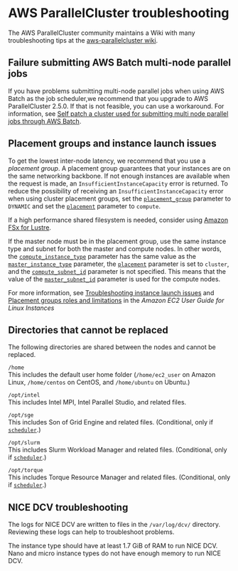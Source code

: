# AWS ParallelCluster troubleshooting<a name="troubleshooting"></a>

The AWS ParallelCluster community maintains a Wiki with many troubleshooting tips at the [aws\-parallelcluster wiki](https://github.com/aws/aws-parallelcluster/wiki/)\.

## Failure submitting AWS Batch multi\-node parallel jobs<a name="troubleshooting-aws-batch-mnp"></a>

If you have problems submitting multi\-node parallel jobs when using AWS Batch as the job scheduler,we recommend that you upgrade to AWS ParallelCluster 2\.5\.0\. If that is not feasible, you can use a workaround\. For information, see [Self patch a cluster used for submitting multi node parallel jobs through AWS Batch](https://github.com/aws/aws-parallelcluster/wiki/Self-patch-a-Cluster-Used-for-Submitting-Multi-node-Parallel-Jobs-through-AWS-Batch)\.

## Placement groups and instance launch issues<a name="placement-groups-and-instance-launch-issues"></a>

To get the lowest inter\-node latency, we recommend that you use a *placement group*\. A placement group guarantees that your instances are on the same networking backbone\. If not enough instances are available when the request is made, an `InsufficientInstanceCapacity` error is returned\. To reduce the possibility of receiving an `InsufficientInstanceCapacity` error when using cluster placement groups, set the [`placement_group`](cluster-definition.md#placement-group) parameter to `DYNAMIC` and set the [`placement`](cluster-definition.md#placement) parameter to `compute`\.

If a high performance shared filesystem is needed, consider using [Amazon FSx for Lustre](http://aws.amazon.com/fsx/lustre/)\.

If the master node must be in the placement group, use the same instance type and subnet for both the master and compute nodes\. In other words, the [`compute_instance_type`](cluster-definition.md#compute-instance-type) parameter has the same value as the [`master_instance_type`](cluster-definition.md#master-instance-type) parameter, the [`placement`](cluster-definition.md#placement) parameter is set to `cluster`, and the [`compute_subnet_id`](vpc-section.md#compute-subnet-id) parameter is not specified\. This means that the value of the [`master_subnet_id`](vpc-section.md#master-subnet-id) parameter is used for the compute nodes\.

For more information, see [Troubleshooting instance launch issues](https://docs.aws.amazon.com/AWSEC2/latest/UserGuide/troubleshooting-launch.html) and [Placement groups roles and limitations](https://docs.aws.amazon.com/AWSEC2/latest/UserGuide/placement-groups.html#concepts-placement-groups) in the *Amazon EC2 User Guide for Linux Instances*

## Directories that cannot be replaced<a name="directories-cannot-be-replaced"></a>

The following directories are shared between the nodes and cannot be replaced\.

`/home`  
This includes the default user home folder \(`/home/ec2_user` on Amazon Linux, `/home/centos` on CentOS, and `/home/ubuntu` on Ubuntu\.\)

`/opt/intel`  
This includes Intel MPI, Intel Parallel Studio, and related files\.

`/opt/sge`  
This includes Son of Grid Engine and related files\. \(Conditional, only if [`scheduler`](cluster-definition.md#scheduler)\.\)

`/opt/slurm`  
This includes Slurm Workload Manager and related files\. \(Conditional, only if [`scheduler`](cluster-definition.md#scheduler)\.\)

`/opt/torque`  
This includes Torque Resource Manager and related files\. \(Conditional, only if [`scheduler`](cluster-definition.md#scheduler)\.\)

## NICE DCV troubleshooting<a name="nice-dcv-troubleshooting"></a>

The logs for NICE DCV are written to files in the `/var/log/dcv/` directory\. Reviewing these logs can help to troubleshoot problems\.

The instance type should have at least 1\.7 GiB of RAM to run NICE DCV\. Nano and micro instance types do not have enough memory to run NICE DCV\.